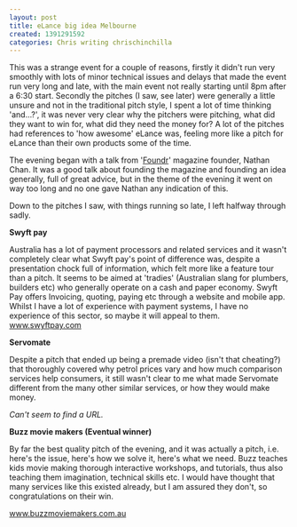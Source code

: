 ```yaml
---
layout: post
title: eLance big idea Melbourne
created: 1391291592
categories: Chris writing chrischinchilla
---
```


This was a strange event for a couple of reasons, firstly it didn't run very smoothly with lots of minor technical issues and delays that made the event run very long and late, with the main event not really starting until 8pm after a 6:30 start. Secondly the pitches (I saw, see later) were generally a little unsure and not in the traditional pitch style, I spent a lot of time thinking 'and...?', it was never very clear why the pitchers were pitching, what did they want to win for, what did they need the money for? A lot of the pitches had references to 'how awesome' eLance was, feeling more like a pitch for eLance than their own products some of the time.

The evening began with a talk from '<a href="http://foundrmag.com/" target="_blank">Foundr</a>' magazine founder, Nathan Chan. It was a good talk about founding the magazine and founding an idea generally, full of great advice, but in the theme of the evening it went on way too long and no one gave Nathan any indication of this.

Down to the pitches I saw, with things running so late, I left halfway through sadly.

**Swyft pay**

Australia has a lot of payment processors and related services and it wasn't completely clear what Swyft pay's point of difference was, despite a presentation chock full of information, which felt more like a feature tour than a pitch. It seems to be aimed at 'tradies' (Australian slang for plumbers, builders etc) who generally operate on a cash and paper economy. Swyft Pay offers Invoicing, quoting, paying etc through a website and mobile app. Whilst I have a lot of experience with payment systems, I have no experience of this sector, so maybe it will appeal to them.<br /><a href="http://www.swyftpay.com" target="_blank"><span style="line-height: 1.538em;">www.swyftpay.com</a>

**Servomate**

Despite a pitch that ended up being a premade video (isn't that cheating?) that thoroughly covered why petrol prices vary and how much comparison services help consumers, it still wasn't clear to me what made Servomate different from the many other similar services, or how they would make money.

_Can't seem to find a URL._

**Buzz movie makers (Eventual winner)**

By far the best quality pitch of the evening, and it was actually a pitch, i.e. here's the issue, here's how we solve it, here's what we need. Buzz teaches kids movie making thorough interactive workshops, and tutorials, thus also teaching them imagination, technical skills etc. I would have thought that many services like this existed already, but I am assured they don't, so congratulations on their win.

<a href="http://www.buzzmoviemakers.com.au" target="_blank">www.buzzmoviemakers.com.au</a>
